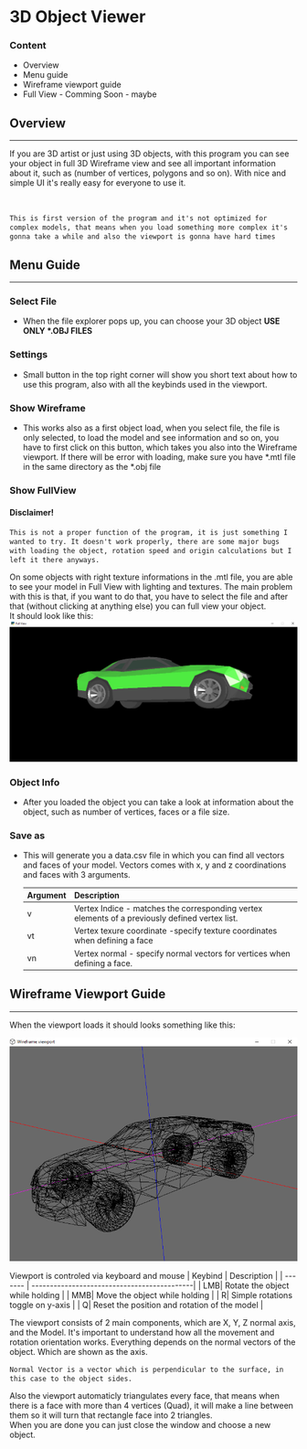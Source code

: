 # 3D Object Viewer

### Content
- Overview
- Menu guide
- Wireframe viewport guide
- Full View - Comming Soon - maybe
## Overview
---
If you are 3D artist or just using 3D objects, with this program you can see your object in full 3D Wireframe view and see all important information about it, such as (number of vertices, polygons and so on). With nice and simple UI it's really easy for everyone to use it.

<br>

    This is first version of the program and it's not optimized for complex models, that means when you load something more complex it's gonna take a while and also the viewport is gonna have hard times

## Menu Guide
---
### Select File
-   When the file explorer pops up, you can choose your 3D object <b>USE ONLY *.OBJ FILES</b>
### Settings
-   Small button in the top right corner will show you short text about how to use this program, also with all the keybinds used in the viewport.
### Show Wireframe
-   This works also as a first object load, when you select file, the file is only selected, to load the model and see information and so on, you have to first click on this button, which takes you also into the Wireframe viewport. If there will be error with loading, make sure you have *.mtl file in the same directory as the *.obj file
### Show FullView
#### <b>Disclaimer!</b>
    This is not a proper function of the program, it is just something I wanted to try. It doesn't work properly, there are some major bugs with loading the object, rotation speed and origin calculations but I left it there anyways.
On some objects with right texture informations in the .mtl file, you are able to see your model in Full View with lighting and textures. The main problem with this is that, if you want to do that, you have to select the file and after that (without clicking at anything else) you can full view your object.
<br>It should look like this:
![Fullview Viewport](Images/Fullview.png)

### Object Info
- After you loaded the object you can take a look at information about the object, such as number of vertices, faces or a file size.
### Save as
- This will generate you a data.csv file in which you can find all vectors and faces of your model. Vectors comes with x, y and z coordinations and faces with 3 arguments.

    | Argument | Description                    				|
    | ------- | --------------------------------------------|
    | v| Vertex Indice - matches the corresponding vertex elements of a previously defined vertex list.                |
    | vt| Vertex texure coordinate -specify texture coordinates when defining a face				|
    | vn| Vertex normal - specify normal vectors for vertices when defining a face.		|
## Wireframe Viewport Guide
---
When the viewport loads it should looks something like this:

![Wireframe Viewport](Images/ViewPort.png)


Viewport is controled via keyboard and mouse
| Keybind | Description                    				|
| ------- | --------------------------------------------|
| LMB| Rotate the object while holding 					|
| MMB| Move the object while holding	                |
| R| Simple rotations toggle on y-axis					|
| Q| Reset the position and rotation of the model		|


The viewport consists of 2 main components, which are X, Y, Z normal axis, and the Model. It's important to understand how all the movement and rotation orientation works. Everything depends on the normal vectors of the object. Which are shown as the axis.

    Normal Vector is a vector which is perpendicular to the surface, in this case to the object sides.

Also the viewport automaticly triangulates every face, that means when there is a face with more than 4 vertices (Quad), it will make a line between them so it will turn that rectangle face into 2 triangles.<br>
When you are done you can just close the window and choose a new object.
